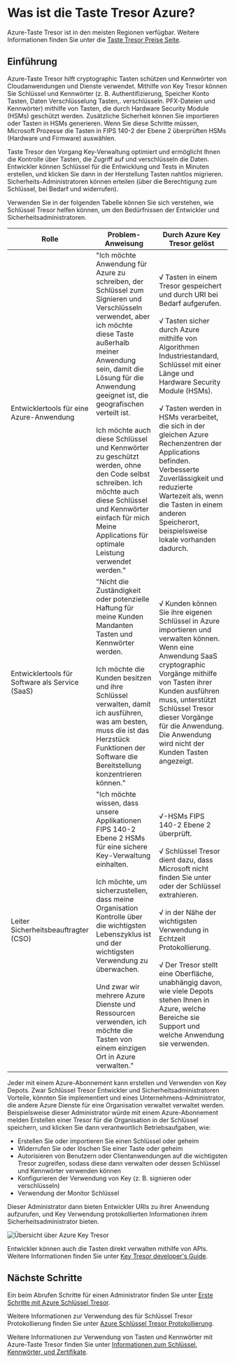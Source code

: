 <properties
    pageTitle="Was ist die Taste Tresor Azure? | Microsoft Azure"
    description="Azure-Taste Tresor hilft cryptographic Tasten schützen und Kennwörter von Cloudanwendungen und Dienste verwendet. Mithilfe von Azure-Taste Tresor können Kunden Schlüssel und Kennwörter (z. B. Authentifizierung, Speicher Konto Tasten, Daten Verschlüsselung Tasten,. verschlüsseln. PFX-Dateien und Kennwörter) mithilfe von Tasten, die durch Hardware Security Module (HSMs) geschützt werden."
    services="key-vault"
    documentationCenter=""
    authors="cabailey"
    manager="mbaldwin"
    tags="azure-resource-manager"/>

<tags
    ms.service="key-vault"
    ms.workload="identity"
    ms.tgt_pltfrm="na"
    ms.devlang="na"
    ms.topic="get-started-article"
    ms.date="10/10/2016"
    ms.author="cabailey"/>



# <a name="what-is-azure-key-vault"></a>Was ist die Taste Tresor Azure?

Azure-Taste Tresor ist in den meisten Regionen verfügbar. Weitere Informationen finden Sie unter die [Taste Tresor Preise Seite](https://azure.microsoft.com/pricing/details/key-vault/).

## <a name="introduction"></a>Einführung

Azure-Taste Tresor hilft cryptographic Tasten schützen und Kennwörter von Cloudanwendungen und Dienste verwendet. Mithilfe von Key Tresor können Sie Schlüssel und Kennwörter (z. B. Authentifizierung, Speicher Konto Tasten, Daten Verschlüsselung Tasten,. verschlüsseln. PFX-Dateien und Kennwörter) mithilfe von Tasten, die durch Hardware Security Module (HSMs) geschützt werden. Zusätzliche Sicherheit können Sie importieren oder Tasten in HSMs generieren. Wenn Sie diese Schritte müssen, Microsoft Prozesse die Tasten in FIPS 140-2 der Ebene 2 überprüften HSMs (Hardware und Firmware) auswählen.  

Taste Tresor den Vorgang Key-Verwaltung optimiert und ermöglicht Ihnen die Kontrolle über Tasten, die Zugriff auf und verschlüsseln die Daten. Entwickler können Schlüssel für die Entwicklung und Tests in Minuten erstellen, und klicken Sie dann in der Herstellung Tasten nahtlos migrieren. Sicherheits-Administratoren können erteilen (über die Berechtigung zum Schlüssel, bei Bedarf und widerrufen).

Verwenden Sie in der folgenden Tabelle können Sie sich verstehen, wie Schlüssel Tresor helfen können, um den Bedürfnissen der Entwickler und Sicherheitsadministratoren.





| Rolle        | Problem-Anweisung           | Durch Azure Key Tresor gelöst  |
| ------------- |-------------|-----|
| Entwicklertools für eine Azure-Anwendung      | "Ich möchte Anwendung für Azure zu schreiben, der Schlüssel zum Signieren und Verschlüsseln verwendet, aber ich möchte diese Taste außerhalb meiner Anwendung sein, damit die Lösung für die Anwendung geeignet ist, die geografischen verteilt ist. <br/><br/>Ich möchte auch diese Schlüssel und Kennwörter zu geschützt werden, ohne den Code selbst schreiben. Ich möchte auch diese Schlüssel und Kennwörter einfach für mich Meine Applications für optimale Leistung verwendet werden." | √ Tasten in einem Tresor gespeichert und durch URI bei Bedarf aufgerufen.<br/><br/> √ Tasten sicher durch Azure mithilfe von Algorithmen Industriestandard, Schlüssel mit einer Länge und Hardware Security Module (HSMs).<br/><br/> √ Tasten werden in HSMs verarbeitet, die sich in der gleichen Azure Rechenzentren der Applications befinden. Verbesserte Zuverlässigkeit und reduzierte Wartezeit als, wenn die Tasten in einem anderen Speicherort, beispielsweise lokale vorhanden dadurch.|
| Entwicklertools für Software als Service (SaaS)      |"Nicht die Zuständigkeit oder potenzielle Haftung für meine Kunden Mandanten Tasten und Kennwörter werden. <br/><br/>Ich möchte die Kunden besitzen und ihre Schlüssel verwalten, damit ich ausführen, was am besten, muss die ist das Herzstück Funktionen der Software die Bereitstellung konzentrieren können." | √ Kunden können Sie ihre eigenen Schlüssel in Azure importieren und verwalten können. Wenn eine Anwendung SaaS cryptographic Vorgänge mithilfe von Tasten ihrer Kunden ausführen muss, unterstützt Schlüssel Tresor dieser Vorgänge für die Anwendung. Die Anwendung wird nicht der Kunden Tasten angezeigt.|
| Leiter Sicherheitsbeauftragter (CSO) | "Ich möchte wissen, dass unsere Applikationen FIPS 140-2 Ebene 2 HSMs für eine sichere Key-Verwaltung einhalten. <br/><br/>Ich möchte, um sicherzustellen, dass meine Organisation Kontrolle über die wichtigsten Lebenszyklus ist und der wichtigsten Verwendung zu überwachen. <br/><br/>Und zwar wir mehrere Azure Dienste und Ressourcen verwenden, ich möchte die Tasten von einem einzigen Ort in Azure verwalten."     |√-HSMs FIPS 140-2 Ebene 2 überprüft.<br/><br/>√ Schlüssel Tresor dient dazu, dass Microsoft nicht finden Sie unter oder der Schlüssel extrahieren.<br/><br/>√ in der Nähe der wichtigsten Verwendung in Echtzeit Protokollierung.<br/><br/>√ Der Tresor stellt eine Oberfläche, unabhängig davon, wie viele Depots stehen Ihnen in Azure, welche Bereiche sie Support und welche Anwendung sie verwenden. |


Jeder mit einem Azure-Abonnement kann erstellen und Verwenden von Key Depots. Zwar Schlüssel Tresor Entwickler und Sicherheitsadministratoren Vorteile, könnten Sie implementiert und eines Unternehmens-Administrator, die andere Azure Dienste für eine Organisation verwaltet verwaltet werden. Beispielsweise dieser Administrator würde mit einem Azure-Abonnement melden Erstellen einer Tresor für die Organisation in der Schlüssel speichern, und klicken Sie dann verantwortlich Betriebsaufgaben, wie:

+ Erstellen Sie oder importieren Sie einen Schlüssel oder geheim
+ Widerrufen Sie oder löschen Sie einer Taste oder geheim
+ Autorisieren von Benutzern oder Clientanwendungen auf die wichtigsten Tresor zugreifen, sodass diese dann verwalten oder dessen Schlüssel und Kennwörter verwenden können
+ Konfigurieren der Verwendung von Key (z. B. signieren oder verschlüsseln)
+ Verwendung der Monitor Schlüssel

Dieser Administrator dann bieten Entwickler URIs zu ihrer Anwendung aufzurufen, und Key Verwendung protokollierten Informationen ihrem Sicherheitsadministrator bieten. 

   ![Übersicht über Azure Key Tresor][1]

Entwickler können auch die Tasten direkt verwalten mithilfe von APIs. Weitere Informationen finden Sie unter [Key Tresor developer's Guide](key-vault-developers-guide.md).

## <a name="next-steps"></a>Nächste Schritte

Ein beim Abrufen Schritte für einen Administrator finden Sie unter [Erste Schritte mit Azure Schlüssel Tresor](key-vault-get-started.md).

Weitere Informationen zur Verwendung des für Schlüssel Tresor Protokollierung finden Sie unter [Azure Schlüssel Tresor Protokollierung](key-vault-logging.md).

Weitere Informationen zur Verwendung von Tasten und Kennwörter mit Azure-Taste Tresor finden Sie unter [Informationen zum Schlüssel, Kennwörter, und Zertifikate](https://msdn.microsoft.com/library/azure/dn903623\(v=azure.1\).aspx).


<!--Image references-->
[1]: ./media/key-vault-whatis/AzureKeyVault_overview.png
